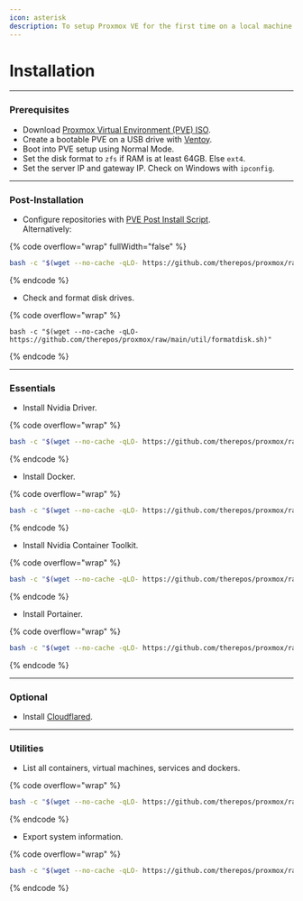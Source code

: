 ```yaml
---
icon: asterisk
description: To setup Proxmox VE for the first time on a local machine.
---
```


# Installation

***

### Prerequisites

* Download [Proxmox Virtual Environment (PVE) ISO](https://www.proxmox.com/en/downloads).
* Create a bootable PVE on a USB drive with [Ventoy](https://www.ventoy.net/en/download.html).
* Boot into PVE setup using Normal Mode.
* Set the disk format to `zfs` if RAM is at least 64GB.  Else `ext4`.
* Set the server IP and gateway IP. Check on Windows with `ipconfig`.



***

### Post-Installation

* Configure repositories with [PVE Post Install Script](https://tteck.github.io/Proxmox/#proxmox-ve-post-install). \
  Alternatively:

{% code overflow="wrap" fullWidth="false" %}
```bash
bash -c "$(wget --no-cache -qLO- https://github.com/therepos/proxmox/raw/main/installers/install-postpve.sh)"
```
{% endcode %}

* Check and format disk drives.

{% code overflow="wrap" %}
```
bash -c "$(wget --no-cache -qLO- https://github.com/therepos/proxmox/raw/main/util/formatdisk.sh)"
```
{% endcode %}

***

### Essentials

* Install Nvidia Driver.

{% code overflow="wrap" %}
```bash
bash -c "$(wget --no-cache -qLO- https://github.com/therepos/proxmox/raw/main/installers/install-nvidiadriver.sh)"
```
{% endcode %}

* Install Docker.

{% code overflow="wrap" %}
```bash
bash -c "$(wget --no-cache -qLO- https://github.com/therepos/proxmox/raw/main/installers/install-docker.sh)"
```
{% endcode %}

* Install Nvidia Container Toolkit.

{% code overflow="wrap" %}
```bash
bash -c "$(wget --no-cache -qLO- https://github.com/therepos/proxmox/raw/main/installers/install-nvidiact.sh)"
```
{% endcode %}

* Install Portainer.

{% code overflow="wrap" %}
```bash
bash -c "$(wget --no-cache -qLO- https://github.com/therepos/proxmox/raw/main/installers/install-portainer.sh)"
```
{% endcode %}



***

### Optional

* Install [Cloudflared](https://tteck.github.io/Proxmox/#cloudflared-lxc).



***

### Utilities

* List all containers, virtual machines, services and dockers.

{% code overflow="wrap" %}
```bash
bash -c "$(wget --no-cache -qLO- https://github.com/therepos/proxmox/raw/main/util/list-ct.sh)"
```
{% endcode %}

* Export system information.

{% code overflow="wrap" %}
```bash
bash -c "$(wget --no-cache -qLO- https://github.com/therepos/proxmox/raw/main/util/get-sysinfo.sh)"
```
{% endcode %}
